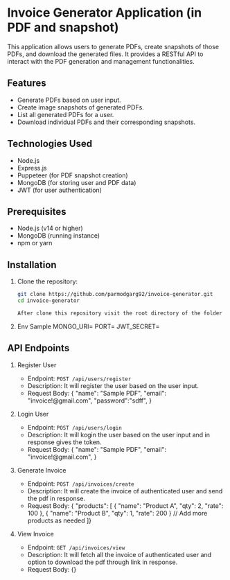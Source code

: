 # Invoice Generator Application (in PDF and snapshot)

This application allows users to generate PDFs, create snapshots of those PDFs, and download the generated files. It provides a RESTful API to interact with the PDF generation and management functionalities.

## Features

- Generate PDFs based on user input.
- Create image snapshots of generated PDFs.
- List all generated PDFs for a user.
- Download individual PDFs and their corresponding snapshots.

## Technologies Used

- Node.js
- Express.js
- Puppeteer (for PDF snapshot creation)
- MongoDB (for storing user and PDF data)
- JWT (for user authentication)

## Prerequisites

- Node.js (v14 or higher)
- MongoDB (running instance)
- npm or yarn

## Installation

1. Clone the repository:

   ```bash
   git clone https://github.com/parmodgarg92/invoice-generator.git
   cd invoice-generator

   After clone this repository visit the root directory of the folder and run the npm install command.

2. Env Sample
    MONGO_URI=
    PORT=
    JWT_SECRET=

## API Endpoints

1. Register User
    - Endpoint: `POST /api/users/register`
    - Description: It will register the user based on the user input.
    - Request Body: {
                        "name": "Sample PDF",
                        "email": "invoice!@gmail.com",
                        "password":"sdff",
                    }

2. Login User
    - Endpoint: `POST /api/users/login`
    - Description: It will kogin the user based on the user input and in response gives the token.
    - Request Body: {
                        "name": "Sample PDF",
                        "email": "invoice!@gmail.com",
                    }

3. Generate Invoice
    - Endpoint: `POST /api/invoices/create`
    - Description: It will create the invoice of authenticated user and send the pdf in response.
    - Request Body: {
                    "products": [
                    { "name": "Product A", "qty": 2, "rate": 100 },
                    { "name": "Product B", "qty": 1, "rate": 200 }
                    // Add more products as needed
                ]}

4. View Invoice
    - Endpoint: `GET /api/invoices/view`
    - Description: It will fetch all the invoice of authenticated user and option to download the pdf through link in response.
    - Request Body: {}
